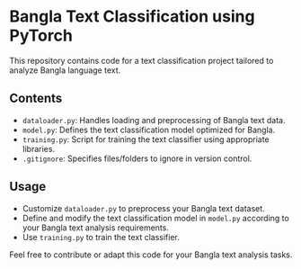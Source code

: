 # Bangla Text Classification using PyTorch

This repository contains code for a text classification project tailored to analyze Bangla language text.

## Contents

- `dataloader.py`: Handles loading and preprocessing of Bangla text data.
- `model.py`: Defines the text classification model optimized for Bangla.
- `training.py`: Script for training the text classifier using appropriate libraries.
- `.gitignore`: Specifies files/folders to ignore in version control.

## Usage
- Customize `dataloader.py` to preprocess your Bangla text dataset.
- Define and modify the text classification model in `model.py` according to your Bangla text analysis requirements.
- Use `training.py` to train the text classifier.

Feel free to contribute or adapt this code for your Bangla text analysis tasks.
